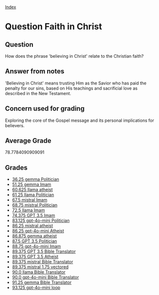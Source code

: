 
[Index](../../index.md)
# Question Faith in Christ
## Question
How does the phrase 'believing in Christ' relate to the Christian faith?

## Answer from notes
'Believing in Christ' means trusting Him as the Savior who has paid the penalty for our sins, based on His teachings and sacrificial love as described in the New Testament.

## Concern used for grading
Exploring the core of the Gospel message and its personal implications for believers.

## Average Grade
78.7784090909091

## Grades
 * [36.25 gemma Politician](../answers/gemma_Politician/Faith_in_Christ.md)
 * [51.25 gemma Imam](../answers/gemma_Imam/Faith_in_Christ.md)
 * [60.625 llama atheist](../answers/llama_atheist/Faith_in_Christ.md)
 * [61.25 llama Politician](../answers/llama_Politician/Faith_in_Christ.md)
 * [67.5 mistral Imam](../answers/mistral_Imam/Faith_in_Christ.md)
 * [68.75 mistral Politician](../answers/mistral_Politician/Faith_in_Christ.md)
 * [72.5 llama Imam](../answers/llama_Imam/Faith_in_Christ.md)
 * [74.375 GPT 3.5 Imam](../answers/GPT_3.5_Imam/Faith_in_Christ.md)
 * [83.125 gpt-4o-mini Politician](../answers/gpt-4o-mini_Politician/Faith_in_Christ.md)
 * [86.25 mistral atheist](../answers/mistral_atheist/Faith_in_Christ.md)
 * [86.25 gpt-4o-mini Atheist](../answers/gpt-4o-mini_Atheist/Faith_in_Christ.md)
 * [86.875 gemma atheist](../answers/gemma_atheist/Faith_in_Christ.md)
 * [87.5 GPT 3.5 Politician](../answers/GPT_3.5_Politician/Faith_in_Christ.md)
 * [88.75 gpt-4o-mini Imam](../answers/gpt-4o-mini_Imam/Faith_in_Christ.md)
 * [89.375 GPT 3.5 Bible Translator](../answers/GPT_3.5_Bible_Translator/Faith_in_Christ.md)
 * [89.375 GPT 3.5 Atheist](../answers/GPT_3.5_Atheist/Faith_in_Christ.md)
 * [89.375 mistral Bible Translator](../answers/mistral_Bible_Translator/Faith_in_Christ.md)
 * [89.375 mistral 1.75 vectored](../answers/mistral_1.75_vectored/Faith_in_Christ.md)
 * [90.0 llama Bible Translator](../answers/llama_Bible_Translator/Faith_in_Christ.md)
 * [90.0 gpt-4o-mini Bible Translator](../answers/gpt-4o-mini_Bible_Translator/Faith_in_Christ.md)
 * [91.25 gemma Bible Translator](../answers/gemma_Bible_Translator/Faith_in_Christ.md)
 * [93.125 gpt-4o-mini loop](../answers/gpt-4o-mini_loop/Faith_in_Christ.md)
